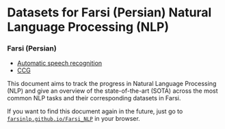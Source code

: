# Datasets for Farsi (Persian) Natural Language Processing (NLP)


### Farsi (Persian)

- [Automatic speech recognition](english/automatic_speech_recognition.md)
- [CCG](english/ccg.md)



This document aims to track the progress in Natural Language Processing (NLP) and give an overview
of the state-of-the-art (SOTA) across the most common NLP tasks and their corresponding datasets in Farsi.

If you want to find this document again in the future, just go to [`farsinlp.github.io/Farsi_NLP`](https://farsinlp.github.io/Farsi_NLP/) in your browser.
